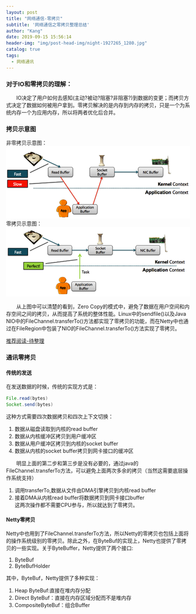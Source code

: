 ```yaml
---
layout: post
title: "网络通信-零拷贝"
subtitle: '网络通信之零拷贝整理总结'
author: "Kang"
date: 2019-09-15 15:56:14
header-img: "img/post-head-img/night-1927265_1280.jpg"
catalog: true
tags:
  - 网络通讯
---
```

### 对于IO和零拷贝的理解：
&emsp;&emsp;IO决定了用户如何去感知(主动?被动?阻塞?非阻塞?)到数据的变更；而拷贝方式决定了数据如何被用户拿到。零拷贝解决的是内存到内存的拷贝，只是一个为系统内存一个为应用内存，所以将两者优化后合并。   

### 拷贝示意图
非零拷贝示意图：  
![非零拷贝](https://raw.githubusercontent.com/kangzhihu/images/master/%E9%9D%9E%E9%9B%B6%E6%8B%B7%E8%B4%9D.png)    
零拷贝示意图：
![零拷贝](https://raw.githubusercontent.com/kangzhihu/images/master/%E9%9B%B6%E6%8B%B7%E8%B4%9D.png)    


&emsp;&emsp;从上图中可以清楚的看到，Zero Copy的模式中，避免了数据在用户空间和内存空间之间的拷贝，从而提高了系统的整体性能。Linux中的sendfile()以及Java NIO中的FileChannel.transferTo()方法都实现了零拷贝的功能，而在Netty中也通过在FileRegion中包装了NIO的FileChannel.transferTo()方法实现了零拷贝。

[推荐阅读-待整理](https://my.oschina.net/plucury/blog/192577)

### 通讯零拷贝
#### 传统的发送
在发送数据的时候，传统的实现方式是：
```java
File.read(bytes)
Socket.send(bytes)
```
这种方式需要四次数据拷贝和四次上下文切换：
1. 数据从磁盘读取到内核的read buffer
2. 数据从内核缓冲区拷贝到用户缓冲区
3. 数据从用户缓冲区拷贝到内核的socket buffer
4. 数据从内核的socket buffer拷贝到网卡接口的缓冲区

&emsp;&emsp;明显上面的第二步和第三步是没有必要的，通过java的FileChannel.transferTo方法，可以避免上面两次多余的拷贝（当然这需要底层操作系统支持）
1. 调用transferTo,数据从文件由DMA引擎拷贝到内核read buffer
2. 接着DMA从内核read buffer将数据拷贝到网卡接口buffer   
这两次操作都不需要CPU参与，所以就达到了零拷贝。

#### Netty零拷贝

Netty中也用到了FileChannel.transferTo方法，所以Netty的零拷贝也包括上面将的操作系统级别的零拷贝。除此之外，在ByteBuf的实现上，Netty也提供了零拷贝的一些实现。关于ByteBuffer，Netty提供了两个接口:
1. ByteBuf
2. ByteBufHolder

其中，ByteBuf，Netty提供了多种实现：
1. Heap ByteBuf:直接在堆内存分配
2. Direct ByteBuf：直接在内存区域分配而不是堆内存
3. CompositeByteBuf：组合Buffer
